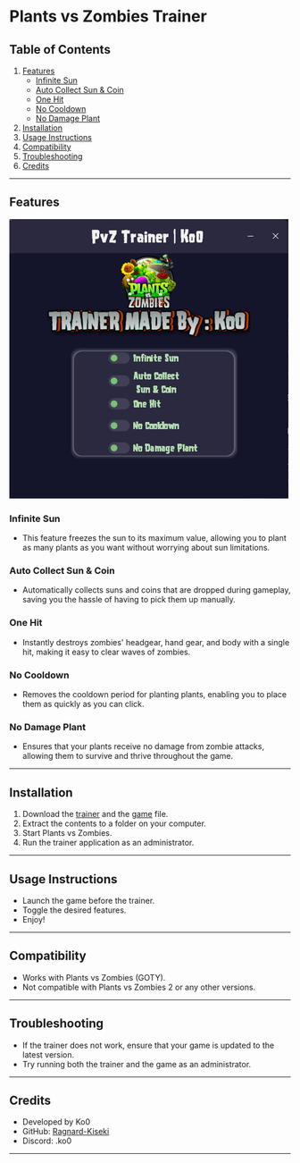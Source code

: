 # Plants vs Zombies Trainer

## Table of Contents
1. [Features](#features)
   - [Infinite Sun](#infinite-sun)
   - [Auto Collect Sun & Coin](#auto-collect-sun--coin)
   - [One Hit](#one-hit)
   - [No Cooldown](#no-cooldown)
   - [No Damage Plant](#no-damage-plant)
2. [Installation](#installation)
3. [Usage Instructions](#usage-instructions)
4. [Compatibility](#compatibility)
5. [Troubleshooting](#troubleshooting)
6. [Credits](#credits)

---

## Features
![Features](Features.png)
### Infinite Sun
- This feature freezes the sun to its maximum value, allowing you to plant as many plants as you want without worrying about sun limitations.

### Auto Collect Sun & Coin
- Automatically collects suns and coins that are dropped during gameplay, saving you the hassle of having to pick them up manually.

### One Hit
- Instantly destroys zombies' headgear, hand gear, and body with a single hit, making it easy to clear waves of zombies.

### No Cooldown
- Removes the cooldown period for planting plants, enabling you to place them as quickly as you can click.

### No Damage Plant
- Ensures that your plants receive no damage from zombie attacks, allowing them to survive and thrive throughout the game.

---

## Installation
1. Download the [trainer](https://github.com/Ragnard-Kiseki/PvZTrainer/releases/latest) and the [game](https://github.com/Ragnard-Kiseki/PvZTrainer/releases/latest) file.
2. Extract the contents to a folder on your computer.
3. Start Plants vs Zombies.
4. Run the trainer application as an administrator.


---

## Usage Instructions
- Launch the game before the trainer.
- Toggle the desired features.
- Enjoy!

---

## Compatibility
- Works with Plants vs Zombies (GOTY).
- Not compatible with Plants vs Zombies 2 or any other versions.

---

## Troubleshooting
- If the trainer does not work, ensure that your game is updated to the latest version.
- Try running both the trainer and the game as an administrator.

---

## Credits
- Developed by Ko0  
- GitHub: [Ragnard-Kiseki](https://github.com/Ragnard-Kiseki)  
- Discord: .ko0

---

